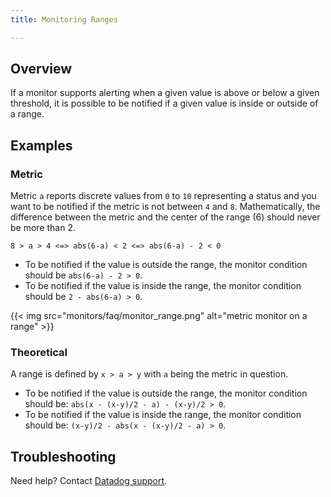 ```yaml
---
title: Monitoring Ranges

---
```


## Overview

If a monitor supports alerting when a given value is above or below a given threshold, it is possible to be notified if a given value is inside or outside of a range.

## Examples
### Metric

Metric `a` reports discrete values from `0` to `10` representing a status and you want to be notified if the metric is not between `4` and `8`.
Mathematically, the difference between the metric and the center of the range (6) should never be more than 2.

```
8 > a > 4 <=> abs(6-a) < 2 <=> abs(6-a) - 2 < 0
```

- To be notified if the value is outside the range, the monitor condition should be `abs(6-a) - 2 > 0`.
- To be notified if the value is inside the range, the monitor condition should be `2 - abs(6-a) > 0`.

{{< img src="monitors/faq/monitor_range.png" alt="metric monitor on a range" >}}

### Theoretical

A range is defined by `x > a > y` with `a` being the metric in question.

- To be notified if the value is outside the range, the monitor condition should be: `abs(x - (x-y)/2 - a) - (x-y)/2 > 0`.
- To be notified if the value is inside the range, the monitor condition should be: `(x-y)/2 - abs(x - (x-y)/2 - a) > 0`.

## Troubleshooting

Need help? Contact [Datadog support][1].

[1]: /help/
